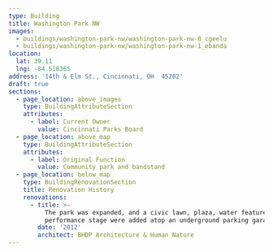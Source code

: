 ```yaml
---
type: Building
title: Washington Park NW
images:
  - buildings/washington-park-nw/washington-park-nw-0_cgeelu
  - buildings/washington-park-nw/washington-park-nw-1_ebanda
location:
  lat: 39.11
  lng: -84.518365
address: '14th & Elm St., Cincinnati, OH  45202'
draft: true
sections:
  - page_location: above_images
    type: BuildingAttributeSection
    attributes:
      - label: Current Owner
        value: Cincinnati Parks Board
  - page_location: above_map
    type: BuildingAttributeSection
    attributes:
      - label: Original Function
        value: Community park and bandstand
  - page_location: below_map
    type: BuildingRenovationSection
    title: Renovation History
    renovations:
      - title: >-
          The park was expanded, and a civic lawn, plaza, water feature, and
          performance stage were added atop an underground parking garage.
        date: '2012'
        architect: BHDP Architecture & Human Nature
---
```

